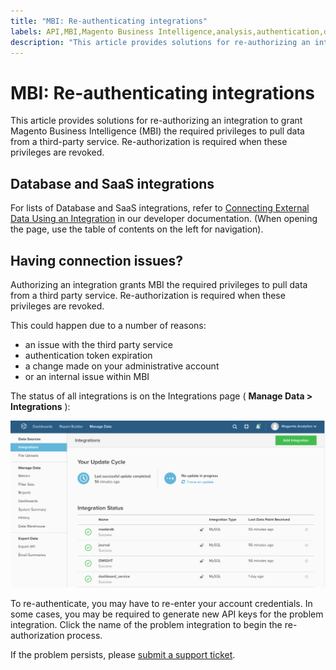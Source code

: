 ```yaml
---
title: "MBI: Re-authenticating integrations"
labels: API,MBI,Magento Business Intelligence,analysis,authentication,data,database,how to,integrations,third-party extensions,Adobe Commerce
description: "This article provides solutions for re-authorizing an integration to grant Magento Business Intelligence (MBI) the required privileges to pull data from a third-party service. Re-authorization is required when these privileges are revoked."
---
```


# MBI: Re-authenticating integrations

This article provides solutions for re-authorizing an integration to grant Magento Business Intelligence (MBI) the required privileges to pull data from a third-party service. Re-authorization is required when these privileges are revoked.

## Database and SaaS integrations

For lists of Database and SaaS integrations, refer to [Connecting External Data Using an Integration](https://docs.magento.com/mbi/data-analyst/importing-data/integrations/integrations.html) in our developer documentation. (When opening the page, use the table of contents on the left for navigation).

## Having connection issues?
Authorizing an integration grants MBI the required privileges to pull data from a third party service. Re-authorization is required when these privileges are revoked.

This could happen due to a number of reasons:

* an issue with the third party service
* authentication token expiration
* a change made on your administrative account
* or an internal issue within MBI

The status of all integrations is on the Integrations page ( **Manage Data > Integrations** ):

![Integrations_page.png](assets/Integrations_page.png)

To re-authenticate, you may have to re-enter your account credentials. In some cases, you may be required to generate new API keys for the problem integration. Click the name of the problem integration to begin the re-authorization process.

If the problem persists, please [submit a support ticket](https://support.magento.com/hc/en-us/articles/360000913794#submit-ticket).